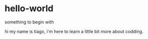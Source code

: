# hello-world
something to begin with

hi my name is tiago, i'm here to learn a little bit more about codding. 
